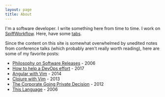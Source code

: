 ```yaml
---
layout: page
title: About
---
```


I'm a software developer.
I write something here from time to time.
I work on [SpiffWorkflow](https://spiffworkflow.org).
Here, have some [tabs](/tabs).

Since the content on this site is somewhat overwhelmed by unedited notes from conference talks (which probably aren't really worth reading), here are some of my favorite posts:
 * [Philosophy on Software
   Releases](https://notkeepingitreal.com/articles/2006/05/21/philosophy-on-software-releases/) - 2006
 * [How to help a DevOps
   effort](/articles/2017/03/01/how-to-help-a-devops-effort/) - 2017
 * [Angular with
   Vim](https://notkeepingitreal.com/articles/2014/06/01/angular-with-vim/) -
   2014
 * [Clojure with
     Vim](https://notkeepingitreal.com/articles/2013/11/03/clojure-with-vim/) -
     2013
 * [The Corporate Going Private
   Decision](https://notkeepingitreal.com/articles/2012/07/23/the-corporate-going-private-decision/) - 2012
 * [This Language](https://notkeepingitreal.com/articles/2006/04/22/language/) -
   2006
